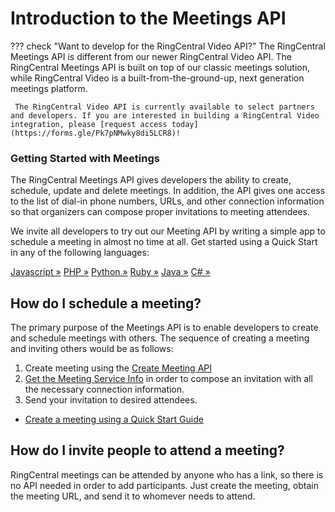 # Introduction to the Meetings API

??? check "Want to develop for the RingCentral Video API?"
     The RingCentral Meetings API is different from our newer RingCentral Video API. The RingCentral Meetings API is built on top of our classic meetings solution, while RingCentral Video is a built-from-the-ground-up, next generation meetings platform.
     
     The RingCentral Video API is currently available to select partners and developers. If you are interested in building a RingCentral Video integration, please [request access today](https://forms.gle/Pk7pNMwky8di5LCR8)!

<div class="jumbotron pt-1">
  <h3 class="display-5">Getting Started with Meetings</h3>
  <p class="lead">The RingCentral Meetings API gives developers the ability to create, schedule, update and delete meetings. In addition, the API gives one access to the list of dial-in phone numbers, URLs, and other connection information so that organizers can compose proper invitations to meeting attendees.</p>
  <p>We invite all developers to try out our Meeting API by writing a simple app to schedule a meeting in almost no time at all. Get started using a Quick Start in any of the following languages:</p>
  <a href="quick-start/node/" class="btn btn-light qs-link">Javascript &raquo;</a>
  <a href="quick-start/php/" class="btn btn-light qs-link">PHP &raquo;</a>
  <a href="quick-start/python/" class="btn btn-light qs-link">Python &raquo;</a>
  <a href="quick-start/ruby/" class="btn btn-light qs-link">Ruby &raquo;</a>
  <a href="quick-start/java/" class="btn btn-light qs-link">Java &raquo;</a>
  <a href="quick-start/c-sharp/" class="btn btn-light qs-link">C# &raquo;</a>
</div>

## How do I schedule a meeting?

The primary purpose of the Meetings API is to enable developers to create and schedule meetings with others. The sequence of creating a meeting and inviting others would be as follows:

1. Create meeting using the [Create Meeting API](https://developers.ringcentral.com/api-reference/Meeting-Management/createMeeting)
2. [Get the Meeting Service Info](https://developers.ringcentral.com/api-reference/Meeting-Configuration/readMeetingServiceInfo) in order to compose an invitation with all the necessary connection information.
3. Send your invitation to desired attendees.

* [Create a meeting using a Quick Start Guide](./quick-start/)

## How do I invite people to attend a meeting?

RingCentral meetings can be attended by anyone who has a link, so there is no API needed in order to add participants. Just create the meeting, obtain the meeting URL, and send it to whomever needs to attend. 